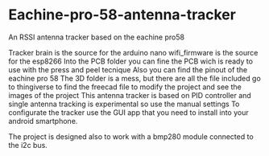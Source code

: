 # Eachine-pro-58-antenna-tracker
An RSSI antenna tracker based on the eachine pro58


Tracker brain is the source for the arduino nano
wifi_firmware is the source for the esp8266
Into the PCB folder you can fine the PCB wich is ready to use with the press and peel tecnique
Also you can find the pinout of the eachine pro 58
The 3D folder is a mess, but there are all the file included go to thingiverse to find the freecad file to modify the project and see the images of the project
This antenna tracker is based on PID controller and single antenna tracking is experimental so use the manual settings
To configurate the tracker use the GUI app that you need to install into your android smartphone.

The project is designed also to work with a bmp280 module connected to the i2c bus.
